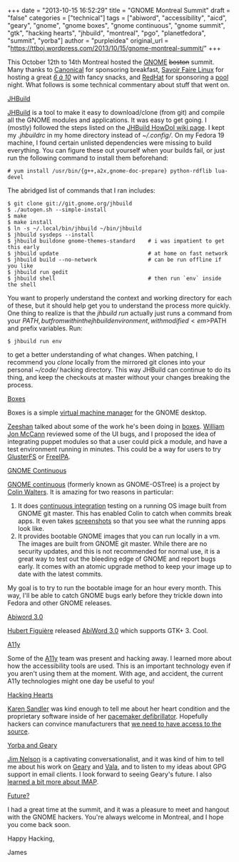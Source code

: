+++
date = "2013-10-15 16:52:29"
title = "GNOME Montreal Summit"
draft = "false"
categories = ["technical"]
tags = ["abiword", "accessibility", "aicd", "geary", "gnome", "gnome boxes", "gnome continuous", "gnome summit", "gtk", "hacking hearts", "jhbuild", "montreal", "pgo", "planetfedora", "summit", "yorba"]
author = "purpleidea"
original_url = "https://ttboj.wordpress.com/2013/10/15/gnome-montreal-summit/"
+++

This October 12th to 14th Montreal hosted the <a href="https://www.gnome.org/">GNOME</a> <del>boston</del> summit. Many thanks to <a href="http://www.canonical.com/">Canonical</a> for sponsoring breakfast, <a href="http://www.savoirfairelinux.com/en/">Savoir Faire Linux</a> for hosting a great <em><a href="https://en.wikipedia.org/wiki/Cinq_%C3%A0_sept">6 à 10</a></em> with fancy snacks, and <a href="http://www.redhat.com/">RedHat</a> for sponsoring a <a href="https://en.wikipedia.org/wiki/Pool_%28cue_sports%29">pool</a> night. What follows is some technical commentary about stuff that went on.

<span style="text-decoration:underline;">JHBuild</span>

<a href="https://wiki.gnome.org/Jhbuild">JHBuild</a> is a tool to make it easy to download/clone (from git) and compile all the GNOME modules and applications. It was easy to get going. I (mostly) followed the steps listed on the <a href="https://wiki.gnome.org/HowDoI/Jhbuild">JHBuild HowDoI wiki page</a>. I kept my <em>.jhbuildrc</em> in my home directory instead of <em>~/.config/</em>. On my Fedora 19 machine, I found certain unlisted dependencies were missing to build everything. You can figure these out yourself when your builds fail, or just run the following command to install them beforehand:
```
# yum install /usr/bin/{g++,a2x,gnome-doc-prepare} python-rdflib lua-devel
```
The abridged list of commands that I ran includes:
```
$ git clone git://git.gnome.org/jhbuild
$ ./autogen.sh --simple-install
$ make
$ make install
$ ln -s ~/.local/bin/jhbuild ~/bin/jhbuild
$ jhbuild sysdeps --install
$ jhbuild buildone gnome-themes-standard    # i was impatient to get this early
$ jhbuild update                            # at home on fast network
$ jhbuild build --no-network                # can be run offline if you like
$ jhbuild run gedit
$ jhbuild shell                             # then run `env` inside the shell
```
You want to properly understand the context and working directory for each of these, but it should help get you to understand the process more quickly. One thing to realize is that the <em>jhbuild run </em> actually just runs a command from your $PATH, but from within the jhbuild environment, with modified <em>$PATH</em> and prefix variables. Run:
```
$ jhbuild run env
```
to get a better understanding of what changes. When patching, I recommend you <em>clone</em> locally from the mirrored git clones into your personal <em>~/code/</em> hacking directory. This way JHBuild can continue to do its thing, and keep the checkouts at master without your changes breaking the process.

<span style="text-decoration:underline;">Boxes</span>

Boxes is a simple <a href="http://virt-manager.org/">virtual machine manager</a> for the GNOME desktop.

<a href="http://zee-nix.blogspot.ca/">Zeeshan</a> talked about some of the work he's been doing in <a href="https://en.wikipedia.org/wiki/Boxes_%28software%29">boxes</a>. <a href="http://blogs.gnome.org/mccann/">William Jon McCann</a> reviewed some of the UI bugs, and I proposed the idea of integrating puppet modules so that a user could pick a module, and have a test environment running in minutes. This could be a way for users to try <a href="https://github.com/purpleidea/puppet-gluster">GlusterFS</a> or <a href="https://github.com/purpleidea/puppet-ipa">FreeIPA</a>.

<span style="text-decoration:underline;">GNOME Continuous</span>

<a href="https://wiki.gnome.org/GnomeContinuous">GNOME continuous</a> (formerly known as GNOME-OSTree) is a project by <a href="http://blog.verbum.org/">Colin Walters</a>. It is amazing for two reasons in particular:
<ol>
	<li>It does <a href="https://en.wikipedia.org/wiki/Continuous_integration">continuous integration</a> testing on a running OS image built from GNOME git master. This has enabled Colin to catch when commits break apps. It even takes <a href="http://build.gnome.org/ostree/buildmaster/builds/">screenshots</a> so that you see what the running apps look like.</li>
	<li>It provides bootable GNOME images that you can run locally in a vm. The images are built from GNOME git master. While there are no security updates, and this is not recommended for normal use, it is a great way to test out the bleeding edge of GNOME and report bugs early. It comes with an atomic upgrade method to keep your image up to date with the latest commits.</li>
</ol>
My goal is to try to run the bootable image for an hour every month. This way, I'll be able to catch GNOME bugs early before they trickle down into Fedora and other GNOME releases.

<span style="text-decoration:underline;">Abiword 3.0</span>

<a href="http://www.figuiere.net/hub/blog/">Hubert Figuière</a> released <a href="http://abisource.com/mailinglists/abisource-announce/2013/Oct/0000.html">AbiWord 3.0</a> which supports GTK+ 3. Cool.

<span style="text-decoration:underline;">A11y</span>

Some of the <a href="https://wiki.gnome.org/Accessibility">A11y</a> team was present and hacking away. I learned more about how the accessibility tools are used. This is an important technology even if you aren't using them at the moment. With age, and accident, the current A11y technologies might one day be useful to you!

<span style="text-decoration:underline;">Hacking Hearts</span>

<a href="http://blogs.gnome.org/gnomg/">Karen Sandler</a> was kind enough to tell me about her heart condition and the proprietary software inside of her <a href="https://en.wikipedia.org/wiki/Implantable_cardioverter-defibrillator">pacemaker defibrillator</a>. Hopefully hackers can convince manufacturers that <a href="http://www.gnu.org/philosophy/free-sw.html">we need to have access to the source</a>.

<span style="text-decoration:underline;">Yorba and Geary</span>

<a href="http://blog.yorba.org/author/jim">Jim Nelson</a> is a captivating conversationalist, and it was kind of him to tell me about his work on <a href="http://www.yorba.org/projects/geary/">Geary</a> and <a href="https://en.wikipedia.org/wiki/Vala_%28programming_language%29">Vala</a>, and to listen to my ideas about GPG support in email clients. I look forward to seeing Geary's future. I also <a href="https://en.wikipedia.org/wiki/Internet_Message_Access_Protocol#Disadvantages">learned a bit more about IMAP</a>.

<span style="text-decoration:underline;">Future?</span>

I had a great time at the summit, and it was a pleasure to meet and hangout with the GNOME hackers. You're always welcome in Montreal, and I hope you come back soon.

Happy Hacking,

James


